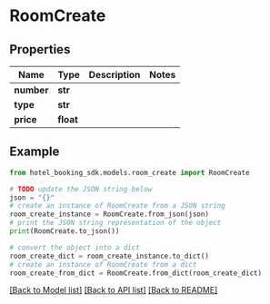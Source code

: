 # RoomCreate


## Properties

Name | Type | Description | Notes
------------ | ------------- | ------------- | -------------
**number** | **str** |  | 
**type** | **str** |  | 
**price** | **float** |  | 

## Example

```python
from hotel_booking_sdk.models.room_create import RoomCreate

# TODO update the JSON string below
json = "{}"
# create an instance of RoomCreate from a JSON string
room_create_instance = RoomCreate.from_json(json)
# print the JSON string representation of the object
print(RoomCreate.to_json())

# convert the object into a dict
room_create_dict = room_create_instance.to_dict()
# create an instance of RoomCreate from a dict
room_create_from_dict = RoomCreate.from_dict(room_create_dict)
```
[[Back to Model list]](../README.md#documentation-for-models) [[Back to API list]](../README.md#documentation-for-api-endpoints) [[Back to README]](../README.md)


